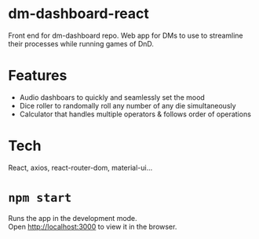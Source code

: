 # dm-dashboard-react

Front end for dm-dashboard repo. Web app for DMs to use to streamline their processes while running games of DnD.

# Features

- Audio dashboars to quickly and seamlessly set the mood
- Dice roller to randomally roll any number of any die simultaneously
- Calculator that handles multiple operators & follows order of operations

# Tech

React, axios, react-router-dom, material-ui...

# `npm start`

Runs the app in the development mode.<br />
Open [http://localhost:3000](http://localhost:3000) to view it in the browser.